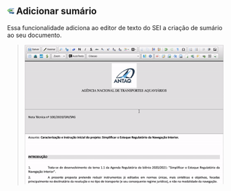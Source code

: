 ## ![SEI Pro Sumário](/img/icon-sumario.png) Adicionar sumário

Essa funcionalidade adiciona ao editor de texto do SEI a criação de sumário ao seu documento.

> ![Tela Estilo de Tabelas](../img/tela-sumario.gif) 
